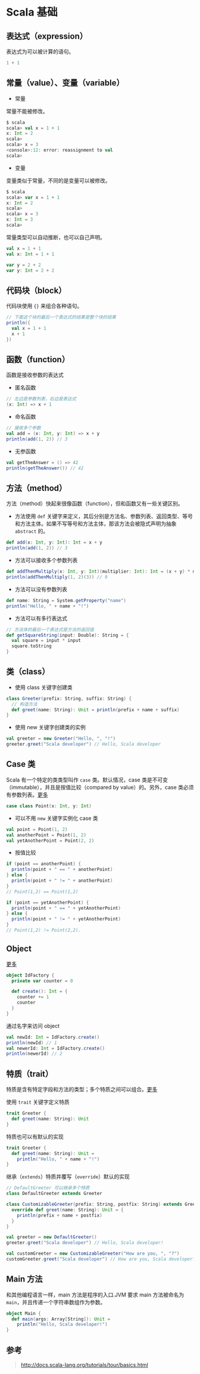 # Scala 基础

## 表达式（expression）

表达式为可以被计算的语句。

```scala
1 + 1
```

## 常量（value）、变量（variable）

* 常量

常量不能被修改。

```scala
$ scala
scala> val x = 1 + 1
x: Int = 2
scala>
scala> x = 3
<console>:12: error: reassignment to val
scala>
```

* 变量

变量类似于常量，不同的是变量可以被修改。

```scala
$ scala
scala> var x = 1 + 1
x: Int = 2
scala>
scala> x = 3
x: Int = 3
scala>
```

常量类型可以自动推断，也可以自己声明。

```scala
val x = 1 + 1
val x: Int = 1 + 1
```

```scala
var y = 2 + 2
var y: Int = 2 + 2
```

## 代码块（block）

代码块使用 `{}` 来组合各种语句。

```scala
// 下面这个块的最后一个表达式的结果是整个块的结果
println({
  val x = 1 + 1
  x + 1
})
```

## 函数（function）

函数是接收参数的表达式

* 匿名函数

```scala
// 左边是参数列表，右边是表达式
(x: Int) => x + 1
```

* 命名函数

```scala
// 接收多个参数
val add = (x: Int, y: Int) => x + y
println(add(1, 2)) // 3
```

* 无参函数

```scala
val getTheAnswer = () => 42
println(getTheAnswer()) // 42
```

## 方法（method）

方法（method）快起来很像函数（function），但和函数又有一些关键区别。

* 方法使用 `def` 关键字来定义，其后分别是方法名、参数列表、返回类型、等号和方法主体。如果不写等号和方法主体，那该方法会被隐式声明为抽象 `abstract` 的。

```scala
def add(x: Int, y: Int): Int = x + y
println(add(1, 2)) // 3
```

* 方法可以接收多个参数列表

```scala
def addThenMultiply(x: Int, y: Int)(multiplier: Int): Int = (x + y) * multiplier
println(addThenMultiply(1, 2)(3)) // 9
```

* 方法可以没有参数列表

```scala
def name: String = System.getProperty("name")
println("Hello, " + name + "!")
```

* 方法可以有多行表达式

```scala
// 方法体的最后一个表达式是方法的返回值
def getSquareString(input: Double): String = {
  val square = input * input
  square.toString
}
```

## 类（class）

* 使用 class 关键字创建类

```scala
class Greeter(prefix: String, suffix: String) {
  // 构造方法
  def greet(name: String): Unit = println(prefix + name + suffix)
}
```

* 使用 new 关键字创建类的实例

```scala
val greeter = new Greeter("Hello, ", "!")
greeter.greet("Scala developer") // Hello, Scala developer
```

## Case 类

Scala 有一个特定的类类型叫作 `case` 类。默认情况，case 类是不可变（immutable），并且是按值比较（compared by value）的。另外，case 类必须有参数列表。[更多](http://docs.scala-lang.org/tutorials/tour/case-classes.html)

```scala
case class Point(x: Int, y: Int)
```

* 可以不用 `new` 关键字实例化 case 类

```scala
val point = Point(1, 2)
val anotherPoint = Point(1, 2)
val yetAnotherPoint = Point(2, 2)
```

* 按值比较

```scala
if (point == anotherPoint) {
  println(point + " == " + anotherPoint)
} else {
  println(point + " != " + anotherPoint)
}
// Point(1,2) == Point(1,2)

if (point == yetAnotherPoint) {
  println(point + " == " + yetAnotherPoint)
} else {
  println(point + " != " + yetAnotherPoint)
}
// Point(1,2) != Point(2,2).
```

## Object

[更多](http://docs.scala-lang.org/tutorials/tour/singleton-objects.html)

```scala
object IdFactory {
  private var counter = 0

  def create(): Int = {
    counter += 1
    counter
  }
}
```

通过名字来访问 object

```scala
val newId: Int = IdFactory.create()
println(newId) // 1
val newerId: Int = IdFactory.create()
println(newerId) // 2
```

## 特质（trait）

特质是含有特定字段和方法的类型；多个特质之间可以组合。[更多](http://docs.scala-lang.org/tutorials/tour/traits.html)

使用 `trait` 关键字定义特质

```scala
trait Greeter {
  def greet(name: String): Unit
}
```

特质也可以有默认的实现

```scala
trait Greeter {
  def greet(name: String): Unit = 
    println("Hello, " + name + "!")
}
```

继承（`extends`）特质并覆写（`override`）默认的实现

```scala
// DefaultGreeter 可以继承多个特质
class DefaultGreeter extends Greeter

class CustomizableGreeter(prefix: String, postfix: String) extends Greeter {
  override def greet(name: String): Unit = {
    println(prefix + name + postfix)
  }
}

val greeter = new DefaultGreeter()
greeter.greet("Scala developer") // Hello, Scala developer!

val customGreeter = new CustomizableGreeter("How are you, ", "?")
customGreeter.greet("Scala developer") // How are you, Scala developer?
```

## Main 方法

和其他编程语言一样，main 方法是程序的入口.JVM 要求 main 方法被命名为 `main`，并且传递一个字符串数组作为参数。

```scala
object Main {
  def main(args: Array[String]): Unit = 
    println("Hello, Scala developer!")
}
```

## 参考

> http://docs.scala-lang.org/tutorials/tour/basics.html